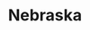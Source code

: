 ---
title: "Nebraska"
hashtag: "nebraska"
borders:
  - Colorado
  - Iowa
  - Kansas
  - Missouri
  - South Dakota
  - Wyoming
tags:
  - State
  - United States
---